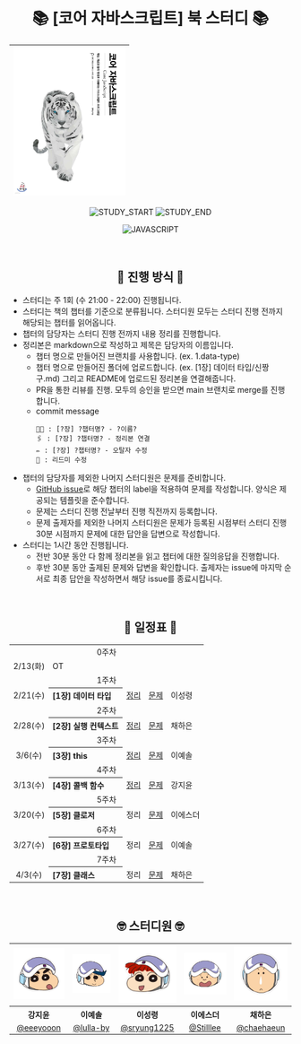 <div align="center">

# 📚 [코어 자바스크립트] 북 스터디 📚

| <img src="./assets/코어자바스크립트.jpg" width="200px" /> |
| --------------------------------------------------------- |

![STUDY_START](https://img.shields.io/badge/START-2024--02--13-blue)
![STUDY_END](https://img.shields.io/badge/END-2024--04--03-yellow)

![JAVASCRIPT](https://img.shields.io/badge/Javascript-F7DF1E?style=for-the-badge&logo=Javascript&logoColor=black)

<br />

## 📣 진행 방식 📣

<div align="left">

- 스터디는 주 1회 (수 21:00 - 22:00) 진행됩니다.
- 스터디는 책의 챕터를 기준으로 분류됩니다. 스터디원 모두는 스터디 진행 전까지 해당되는 챕터를 읽어옵니다.
- 챕터의 담당자는 스터디 진행 전까지 내용 정리를 진행합니다.
- 정리본은 markdown으로 작성하고 제목은 담당자의 이름입니다.
  - 챕터 명으로 만들어진 브랜치를 사용합니다. (ex. 1.data-type)
  - 챕터 명으로 만들어진 폴더에 업로드합니다. (ex. [1장] 데이터 타입/신짱구.md) 그리고 README에 업로드된 정리본을 연결해줍니다.
  - PR을 통한 리뷰를 진행. 모두의 승인을 받으면 main 브랜치로 merge를 진행합니다.
  - commit message
    ```
    🧑‍💻 : [?장] ?챕터명? - ?이름?
    🖇️ : [?장] ?챕터명? - 정리본 연결
    ✏️ : [?장] ?챕터명? - 오탈자 수정
    📝 : 리드미 수정
    ```
- 챕터의 담당자를 제외한 나머지 스터디원은 문제를 준비합니다.
  - [GitHub issue](https://github.com/Coding-Village-Protector/core-js/issues)로 해당 챕터의 label을 적용하여 문제를 작성합니다. 양식은 제공되는 템플릿을 준수합니다.
  - 문제는 스터디 진행 전날부터 진행 직전까지 등록합니다.
  - 문제 출제자를 제외한 나머지 스터디원은 문제가 등록된 시점부터 스터디 진행 30분 시점까지 문제에 대한 답안을 답변으로 작성합니다.
- 스터디는 1시간 동안 진행됩니다.
  - 전반 30분 동안 다 함께 정리본을 읽고 챕터에 대한 질의응답을 진행합니다.
  - 후반 30분 동안 출제된 문제와 답변을 확인합니다. 출제자는 issue에 마지막 순서로 최종 답안을 작성하면서 해당 issue를 종료시킵니다.

</div>
<br />

## 📅 일정표 📅

<table>
<tbody>
<tr>
<td align="center" colspan="5">0주차</td>
</tr>
<tr>
<td align="center">2/13(화)</td>
<td colspan="4">OT</td>
</tr>
<tr>
<td align="center" colspan="5">1주차</td>
</tr>
<tr>
<td align="center">2/21(수)</td>
<th align="left">[1장] 데이터 타입</th>
<td><a href="https://github.com/Coding-Village-Protector/core-js/blob/main/%5B1%EC%9E%A5%5D%20%EB%8D%B0%EC%9D%B4%ED%84%B0%20%ED%83%80%EC%9E%85/%EC%9D%B4%EC%84%B1%EB%A0%B9.md">정리</a></td>
<td><a href="https://github.com/Coding-Village-Protector/core-js/issues?q=label%3A%22%5B1%EC%9E%A5%5D+%EB%8D%B0%EC%9D%B4%ED%84%B0+%ED%83%80%EC%9E%85%22+is%3Aclosed">문제</a></td>
<td>이성령</td>
</tr>
<tr>
<td align="center" colspan="5">2주차</td>
</tr>
<tr>
<td align="center">2/28(수)</td>
<th align="left">[2장] 실행 컨텍스트</th>
<td><a href="https://github.com/Coding-Village-Protector/core-js/blob/main/%5B2%EC%9E%A5%5D%20%EC%8B%A4%ED%96%89%20%EC%BB%A8%ED%85%8D%EC%8A%A4%ED%8A%B8/%EC%B1%84%ED%95%98%EC%9D%80.md">정리</a></td>
<td><a href="https://github.com/Coding-Village-Protector/core-js/issues?q=label%3A%22%5B2%EC%9E%A5%5D+%EC%8B%A4%ED%96%89+%EC%BB%A8%ED%85%8D%EC%8A%A4%ED%8A%B8%22+is%3Aclosed">문제</a></td>
<td>채하은</td>
</tr>
<tr>
<td align="center" colspan="5">3주차</td>
</tr>
<tr>
<td align="center">3/6(수)</td>
<th align="left">[3장] this</th>
<td><a href="https://github.com/Coding-Village-Protector/core-js/blob/main/%5B3%EC%9E%A5%5D%20this/%EC%9D%B4%EC%98%88%EC%86%94.md">정리</a></td>
<td><a href="https://github.com/Coding-Village-Protector/core-js/issues?q=label%3A%22%5B3%EC%9E%A5%5D+this%22+is%3Aclosed">문제</a></td>
<td>이예솔</td>
</tr>
<tr>
<td align="center" colspan="5">4주차</td>
</tr>
<tr>
<td align="center">3/13(수)</td>
<th align="left">[4장] 콜백 함수</th>
<td><a href="https://github.com/Coding-Village-Protector/core-js/blob/main/%5B4%EC%9E%A5%5D%20%EC%BD%9C%EB%B0%B1%20%ED%95%A8%EC%88%98/%EA%B0%95%EC%A7%80%EC%9C%A4.md">정리</a></td>
<td><a href="https://github.com/Coding-Village-Protector/core-js/issues?q=label%3A%22%5B4%EC%9E%A5%5D+%EC%BD%9C%EB%B0%B1+%ED%95%A8%EC%88%98%22+is%3Aclosed">문제</a></td>
<td>강지윤</td>
</tr>
<tr>
<td align="center" colspan="5">5주차</td>
</tr>
<tr>
<td align="center">3/20(수)</td>
<th align="left">[5장] 클로저</th>
<a href="https://github.com/Coding-Village-Protector/core-js/blob/main/%5B5%EC%9E%A5%5D%20%ED%81%B4%EB%A1%9C%EC%A0%80/%EC%9D%B4%EC%97%90%EC%8A%A4%EB%8D%94.md"><td>정리</td></a>
<td><a href="https://github.com/Coding-Village-Protector/core-js/issues?q=label%3A%22%5B5%EC%9E%A5%5D+%ED%81%B4%EB%A1%9C%EC%A0%80%22+is%3Aclosed">문제</a></td>
<td>이에스더</td>
</tr>
<tr>
<td align="center" colspan="5">6주차</td>
</tr>
<tr>
<td align="center">3/27(수)</td>
<th align="left">[6장] 프로토타입</th>
<td>정리</td><!-- 정리본.md <a>로 연결 -->
<td><a href="https://github.com/Coding-Village-Protector/core-js/issues?q=label%3A%22%5B6%EC%9E%A5%5D+%ED%94%84%EB%A1%9C%ED%86%A0%ED%83%80%EC%9E%85%22+is%3Aclosed">문제</a></td>
<td>이예솔</td>
</tr>
<tr>
<td align="center" colspan="5">7주차</td>
</tr>
<tr>
<td align="center">4/3(수)</td>
<th align="left">[7장] 클래스</th>
<td>정리</td><!-- 정리본.md <a>로 연결 -->
<td><a href="https://github.com/Coding-Village-Protector/core-js/issues?q=label%3A%22%5B7%EC%9E%A5%5D+%ED%81%B4%EB%9E%98%EC%8A%A4%22+is%3Aclosed">문제</a></td>
<td>채하은</td>
</tr>
</tbody>
</table>

<br />

## 🤓 스터디원 🤓

<table>
<tbody>
<tr>
<td align="center"><img src="./assets/짱구.jpg" width="120" /></td>
<td align="center"><img src="./assets/철수.jpg" width="120" /></td>
<td align="center"><img src="./assets/유리.jpg" width="120" /></td>
<td align="center"><img src="./assets/훈이.jpg" width="120" /></td>
<td align="center"><img src="./assets/맹구.jpg" width="120" /></td>
</tr>
<tr>
<th align="center">강지윤</th>
<th align="center">이예솔</th>
<th align="center">이성령</th>
<th align="center">이에스더</th>
<th align="center">채하은</th>
</tr>
<tr>
<td align="center" width="120"><a href="https://github.com/eeeyooon">@eeeyooon</a></td>
<td align="center" width="120"><a href="https://github.com/lulla-by">@lulla-by</a></td>
<td align="center" width="120"><a href="https://github.com/sryung1225">@sryung1225</a></td>
<td align="center" width="120"><a href="https://github.com/Stilllee">@Stilllee</a></td>
<td align="center" width="120"><a href="https://github.com/chaehaeun">@chaehaeun</a></td>
</tr>
</tbody>
</table>

</div>
